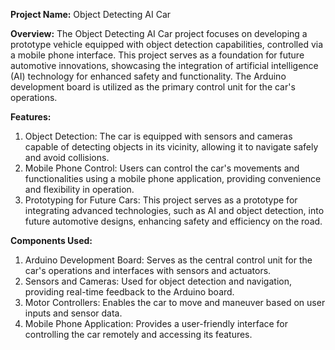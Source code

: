 **Project Name:** Object Detecting AI Car

**Overview:**
The Object Detecting AI Car project focuses on developing a prototype vehicle equipped with object detection capabilities, controlled via a mobile phone interface. This project serves as a foundation for future automotive innovations, showcasing the integration of artificial intelligence (AI) technology for enhanced safety and functionality. The Arduino development board is utilized as the primary control unit for the car's operations.

**Features:**
1. Object Detection: The car is equipped with sensors and cameras capable of detecting objects in its vicinity, allowing it to navigate safely and avoid collisions.
2. Mobile Phone Control: Users can control the car's movements and functionalities using a mobile phone application, providing convenience and flexibility in operation.
3. Prototyping for Future Cars: This project serves as a prototype for integrating advanced technologies, such as AI and object detection, into future automotive designs, enhancing safety and efficiency on the road.

**Components Used:**
1. Arduino Development Board: Serves as the central control unit for the car's operations and interfaces with sensors and actuators.
2. Sensors and Cameras: Used for object detection and navigation, providing real-time feedback to the Arduino board.
3. Motor Controllers: Enables the car to move and maneuver based on user inputs and sensor data.
4. Mobile Phone Application: Provides a user-friendly interface for controlling the car remotely and accessing its features.
